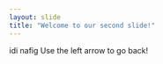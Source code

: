 ```yaml
---
layout: slide
title: "Welcome to our second slide!"
---
```

idi nafig
Use the left arrow to go back!
